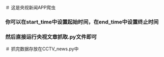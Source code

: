 ＃  这是央视新闻APP爬虫  
### 你可以在start_time中设置起始时间，在end_time中设置终止时间  
### 然后直接运行央视文章抓取.py文件即可  
＃  抓完数据存放在CCTV_news.py中  
